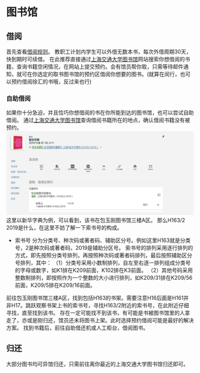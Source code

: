 # 图书馆

## 借阅
首先查看[借阅规则](https://www.lib.sjtu.edu.cn/f/content/detail.shtml?id=1830&lang=zh-cn)。
教职工计划内学生可以外借无数本书，每次外借周期30天，快到期时可续借。
在此推荐直接通过[上海交通大学图书馆](https://www.lib.sjtu.edu.cn/f/main/index.shtml)网站搜索你想借阅的书籍，查询书籍空闲情况，在网站上提交预约。会有馆员帮你取，只需等待邮件通知，就可在你选定的取书图书馆的预约区借阅你想要的图书。(就算在闵行，也可以预约借阅徐汇的书哦，反过来也行)

### 自助借阅
如果你十分急迫，并且恰巧你想借阅的书在你所能到达的图书馆，也可以尝试自助借阅。
通过[上海交通大学图书馆](https://www.lib.sjtu.edu.cn/f/main/index.shtml)查询借阅书籍所在的地点，确认借阅书籍没有被预约。
![新华字典](./image/libraryBorrow.png)
这里以新华字典为例，可以看到，该书在包玉刚图书馆三楼A区。
那么H163/2 2019是什么，在这里不妨了解一下索书号的构成。

- 索书号
分为分类号、种次码或著者码、辅助区分号。例如这里H163就是分类号，2是种次码或著者码，2019是辅助分区号。
索书号的排列采用逐行排列的方式，即先按照分类号排列，再按照种次码或著者码排列，最后按照辅助区分号排列，其中：
（1）分类号采用小数制排列，自左至右逐一排列组成分类号的字母或数字，如K1排在K209前面，K102排在K3前面。
（2）其他号码采用整数制排列，即按照作为一个整数的大小进行排列，如K209/31排在K209/56前面，K209/5排在K209/16前面。

前往包玉刚图书馆三楼A区，找到包括H163的书架。需要注意H16后面是H161并非H17。跳跃观察书架上书的索书号，寻找H163/2附近的索书号，在此附近仔细寻找，直至找到该书。
存在一定可能找不到该书，有可能是书被图书馆里的人拿走了，亦或是刚归还，馆员还未将图书上架。此时选择预约借阅可能是最好的解决方案。
找到书籍后，前往自助借还机或人工柜台，借阅图书。

## 归还
大部分图书均可异馆归还，只需前往离你最近的上海交通大学图书馆归还即可。